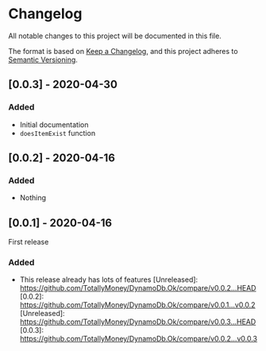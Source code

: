 # Changelog

All notable changes to this project will be documented in this file.

The format is based on [Keep a Changelog](https://keepachangelog.com/en/1.0.0/),
and this project adheres to [Semantic Versioning](https://semver.org/spec/v2.0.0.html).

## [0.0.3] - 2020-04-30

### Added

- Initial documentation
- `doesItemExist` function

## [0.0.2] - 2020-04-16

### Added

- Nothing

## [0.0.1] - 2020-04-16

First release

### Added

- This release already has lots of features
    [Unreleased]: https://github.com/TotallyMoney/DynamoDb.Ok/compare/v0.0.2...HEAD
    [0.0.2]: https://github.com/TotallyMoney/DynamoDb.Ok/compare/v0.0.1...v0.0.2
[Unreleased]: https://github.com/TotallyMoney/DynamoDb.Ok/compare/v0.0.3...HEAD
[0.0.3]: https://github.com/TotallyMoney/DynamoDb.Ok/compare/v0.0.2...v0.0.3
